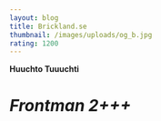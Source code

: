```yaml
---
layout: blog
title: Brickland.se
thumbnail: /images/uploads/og_b.jpg
rating: 1200
---
```

**Huuchto Tuuuchti**

# _**Frontman 2+++**_
